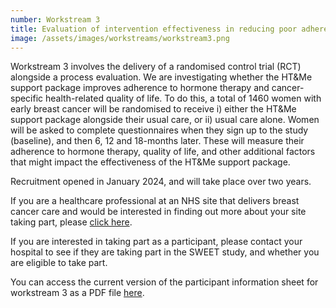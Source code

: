 ```yaml
---
number: Workstream 3
title: Evaluation of intervention effectiveness in reducing poor adherence and improving HRQoL in pragmatic RCT
image: /assets/images/workstreams/workstream3.png
---
```


Workstream 3 involves the delivery of a randomised control trial (RCT) alongside a process evaluation.
We are investigating whether the HT&Me support package improves adherence to hormone therapy and cancer-specific health-related quality of life. To do this, a total of 1460 women with early breast cancer will be randomised to receive i) either the HT&Me support package alongside their usual care, or ii) usual care alone. Women will be asked to complete questionnaires when they sign up to the study (baseline), and then 6, 12 and 18-months later. These will measure their adherence to hormone therapy, quality of life, and other additional factors that might impact the effectiveness of the HT&Me support package.

Recruitment opened in January 2024, and will take place over two years.

If you are a healthcare professional at an NHS site that delivers breast cancer care and would be interested in finding out more about your site taking part, please [click here](/#contact).

If you are interested in taking part as a participant, please contact your hospital to see if they are taking part in the SWEET study, and whether you are eligible to take part.

You can access the current version of the participant information sheet for workstream 3 as a PDF file [here](/).
